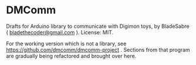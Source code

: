 # DMComm

Drafts for Arduino library to communicate with Digimon toys, by BladeSabre ( bladethecoder@gmail.com ). License: MIT.

For the working version which is not a library, see https://github.com/dmcomm/dmcomm-project . Sections from that program are gradually being refactored and brought over here.
